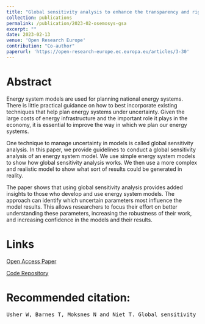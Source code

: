 ```yaml
---
title: "Global sensitivity analysis to enhance the transparency and rigour of energy system optimisation modelling"
collection: publications
permalink: /publication/2023-02-osemosys-gsa
excerpt: ""
date: 2023-02-13
venue: 'Open Research Europe'
contribution: "Co-author"
paperurl: 'https://open-research-europe.ec.europa.eu/articles/3-30'
---
```


# Abstract

Energy system models are used for planning national energy systems. There is 
little practical guidance on how to best incorporate existing techniques that 
help plan energy systems under uncertainty. Given the large costs of energy 
infrastructure and the important role it plays in the economy, it is essential 
to improve the way in which we plan our energy systems.

One technique to manage uncertainty in models is called global sensitivity 
analysis. In this paper, we provide guidelines to conduct a global sensitivity 
analysis of an energy system model. We use simple energy system models to show 
how global sensitivity analysis works. We then use a more complex and realistic 
model to show what sort of results could be generated in reality.

The paper shows that using global sensitivity analysis provides added insights 
to those who develop and use energy system models. The approach can identify 
which uncertain parameters most influence the model results. This allows 
researchers to focus their effort on better understanding these parameters, 
increasing the robustness of their work, and increasing confidence in the models 
and their results.

# Links

[Open Access Paper](https://open-research-europe.ec.europa.eu/articles/3-30)

[Code Repository](https://github.com/KTH-dESA/esom_gsa)

# Recommended citation:

<pre>
Usher W, Barnes T, Moksnes N and Niet T. Global sensitivity analysis to enhance the transparency and rigour of energy system optimisation modelling. Open Res Europe 2023, 3:30 (https://doi.org/10.12688/openreseurope.15461.1)
</pre>